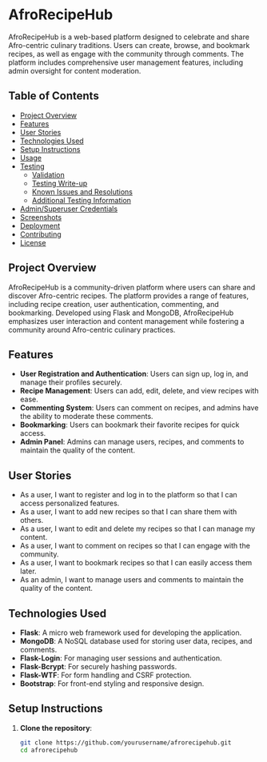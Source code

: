 # AfroRecipeHub

AfroRecipeHub is a web-based platform designed to celebrate and share Afro-centric culinary traditions. Users can create, browse, and bookmark recipes, as well as engage with the community through comments. The platform includes comprehensive user management features, including admin oversight for content moderation.

## Table of Contents

- [Project Overview](#project-overview)
- [Features](#features)
- [User Stories](#user-stories)
- [Technologies Used](#technologies-used)
- [Setup Instructions](#setup-instructions)
- [Usage](#usage)
- [Testing](#testing)
  - [Validation](#validation)
  - [Testing Write-up](#testing-write-up)
  - [Known Issues and Resolutions](#known-issues-and-resolutions)
  - [Additional Testing Information](#additional-testing-information)
- [Admin/Superuser Credentials](#adminsuperuser-credentials)
- [Screenshots](#screenshots)
- [Deployment](#deployment)
- [Contributing](#contributing)
- [License](#license)

## Project Overview

AfroRecipeHub is a community-driven platform where users can share and discover Afro-centric recipes. The platform provides a range of features, including recipe creation, user authentication, commenting, and bookmarking. Developed using Flask and MongoDB, AfroRecipeHub emphasizes user interaction and content management while fostering a community around Afro-centric culinary practices.

## Features

- **User Registration and Authentication**: Users can sign up, log in, and manage their profiles securely.
- **Recipe Management**: Users can add, edit, delete, and view recipes with ease.
- **Commenting System**: Users can comment on recipes, and admins have the ability to moderate these comments.
- **Bookmarking**: Users can bookmark their favorite recipes for quick access.
- **Admin Panel**: Admins can manage users, recipes, and comments to maintain the quality of the content.

## User Stories

- As a user, I want to register and log in to the platform so that I can access personalized features.
- As a user, I want to add new recipes so that I can share them with others.
- As a user, I want to edit and delete my recipes so that I can manage my content.
- As a user, I want to comment on recipes so that I can engage with the community.
- As a user, I want to bookmark recipes so that I can easily access them later.
- As an admin, I want to manage users and comments to maintain the quality of the content.

## Technologies Used

- **Flask**: A micro web framework used for developing the application.
- **MongoDB**: A NoSQL database used for storing user data, recipes, and comments.
- **Flask-Login**: For managing user sessions and authentication.
- **Flask-Bcrypt**: For securely hashing passwords.
- **Flask-WTF**: For form handling and CSRF protection.
- **Bootstrap**: For front-end styling and responsive design.

## Setup Instructions

1. **Clone the repository**:
   ```bash
   git clone https://github.com/yourusername/afrorecipehub.git
   cd afrorecipehub

